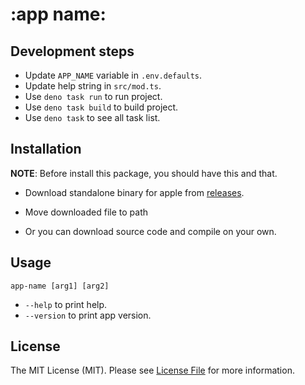 # :app name:

## Development steps

- Update `APP_NAME` variable in `.env.defaults`.
- Update help string in `src/mod.ts`.
- Use `deno task run` to run project.
- Use `deno task build` to build project.
- Use `deno task` to see all task list.

## Installation

**NOTE**: Before install this package, you should have this and that.

- Download standalone binary for apple from
  [releases](https://github.com/username/repository/releases).
- Move downloaded file to path

- Or you can download source code and compile on your own.

## Usage

`app-name [arg1] [arg2]`

- `--help` to print help.
- `--version` to print app version.

## License

The MIT License (MIT). Please see [License File](LICENSE) for more information.
